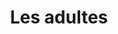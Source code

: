 ---
title: Les adultes
hero_text: "Aurélie Gaudiller - Psychologue clinicienne"
hero_title: "Adultes"
text1: "Il n'est jamais trop tôt pour rencontrer un psychologue, les raisons sont multiples et toutes sont valables. \nDurant notre vie, nous pouvons rencontrer des épreuves, des événements, qui créent de la souffrance. Parfois, celle-ci prend tellement de place qu'elle dépasse nos capacités à faire face et rebondir. On peut se sentir bloqué, avoir l'impression de tourner en rond, et que nos problèmes affectent nos relations familiales, amicales ou notre travail. \nConsulter un psychologue permet de retrouver un équilibre, de pouvoir mobiliser différemment ses ressources pour traverser une situation douloureuse et porter un nouveau regard sur ce qui est difficile. \n\nSi votre problème a des conséquences sur votre vie professionnelle, amicale ou amoureuse, si des symptômes physiques sont directement liés à ce stress (mal au ventre, trouble du sommeil, perte d'appétit), ou si votre mal-être est présent chaque jour, une psychothérapie peut être indiquée."
text2: "Après un premier contact téléphonique, nous nous rencontrons pour 3 séances afin de cerner les objectifs de la thérapie. A la fin de ce processus, nous discutons ensemble de la suite à donner, et de votre envie de poursuivre un travail psychothérapeutique. Nous nous accordons ensemble sur le cadre de ce travail."
subtitle1: "Motifs de consultation :"
subtitle2: "Comment se déroulent les consultations ?"
---